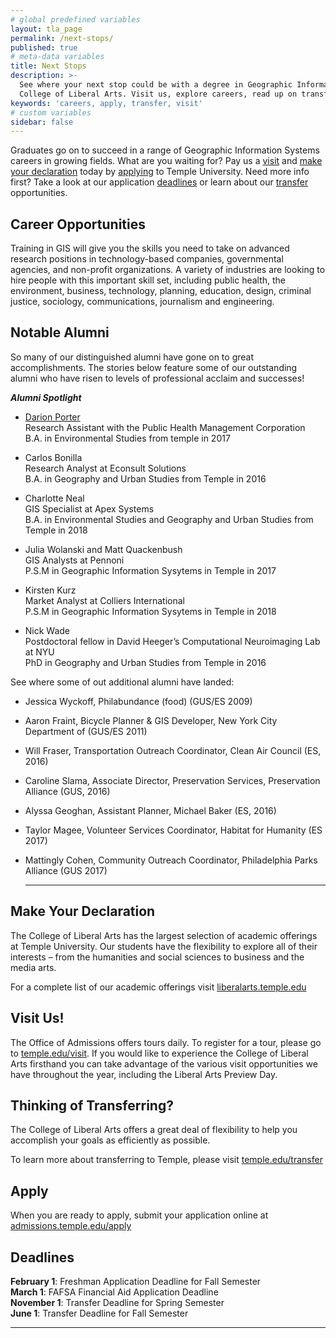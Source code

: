 ```yaml
---
# global predefined variables
layout: tla_page
permalink: /next-stops/
published: true
# meta-data variables
title: Next Stops
description: >-
  See where your next stop could be with a degree in Geographic Information Systems from Temple University in the 
  College of Liberal Arts. Visit us, explore careers, read up on transfer options, make your declaration today, and apply!
keywords: 'careers, apply, transfer, visit'
# custom variables
sidebar: false
---
```

Graduates go on to succeed in a range of Geographic Information Systems careers in growing fields. What are you waiting for? Pay us a [visit](#visit) and [make your declaration](#make-your-declaration) today by [applying](#apply) to Temple University. Need more info first? Take a look at our application [deadlines](#deadlines) or learn about our [transfer](#thinking-of-transferring) opportunities.

## Career Opportunities
Training in GIS will give you the skills you need to take on advanced research positions in technology-based companies, governmental agencies, and non-profit organizations. A variety of industries are looking to hire people with this important skill set, including public health, the environment, business, technology, planning, education, design, criminal justice, sociology, communications, journalism and engineering.

## Notable Alumni
So many of our distinguished alumni have gone on to great accomplishments. The stories below feature some of our outstanding alumni who have risen to levels of professional acclaim and successes!

**_Alumni Spotlight_**

- [Darion Porter](https://liberalarts.temple.edu/news/darion-porter)<br/>
  Research Assistant with the Public Health Management Corporation<br/>
  B.A. in Environmental Studies from temple in 2017<br/>

- Carlos Bonilla<br/>
  Research Analyst at Econsult Solutions<br/>
  B.A. in Geography and Urban Studies from Temple in 2016<br/>
  
- Charlotte Neal<br/>
  GIS Specialist at Apex Systems<br/>
  B.A. in Environmental Studies and Geography and Urban Studies from Temple in 2018<br/>
  
- Julia Wolanski and Matt Quackenbush<br/>
  GIS Analysts at Pennoni<br/>
  P.S.M in Geographic Information Sysytems in Temple in 2017<br/>
  
- Kirsten Kurz<br/>
  Market Analyst at Colliers International<br/>
  P.S.M in Geographic Information Sysytems in Temple in 2018<br/>
  
- Nick Wade<br/>
  Postdoctoral fellow in David Heeger’s Computational Neuroimaging Lab at NYU<br/>
  PhD in Geography and Urban Studies from Temple in 2016<br/>

See where some of out additional alumni have landed:
- Jessica Wyckoff, Philabundance (food) (GUS/ES 2009)<br/>
- Aaron Fraint, Bicycle Planner & GIS Developer, New York City Department of (GUS/ES 2011)<br/>
- Will Fraser, Transportation Outreach Coordinator, Clean Air Council (ES, 2016)<br/>
- Caroline Slama, Associate Director, Preservation Services, Preservation Alliance (GUS, 2016)<br/>
- Alyssa Geoghan, Assistant Planner, Michael Baker (ES, 2016)<br/>
- Taylor Magee, Volunteer Services Coordinator, Habitat for Humanity (ES 2017)<br/>
- Mattingly Cohen, Community Outreach Coordinator, Philadelphia Parks Alliance (GUS 2017)<br/>

  ___

## Make Your Declaration
The College of Liberal Arts has the largest selection of academic offerings at Temple University. Our students have the flexibility to explore all of their interests – from the humanities and social sciences to business and the media arts.

For a complete list of our academic offerings visit [liberalarts.temple.edu](http://liberalarts.temple.edu)

## Visit Us!
The Office of Admissions offers tours daily. To register for a tour, please go to [temple.edu/visit](http://temple.edu/visit). If you would like to experience the College of Liberal Arts firsthand you can take advantage of the various visit opportunities we have throughout the year, including the Liberal Arts Preview Day.

## Thinking of Transferring?
The College of Liberal Arts offers a great deal of flexibility to help you accomplish your goals as efficiently as possible.

To learn more about transferring to Temple, please visit [temple.edu/transfer](http://temple.edu/transfer)

## Apply
When you are ready to apply, submit your application online at [admissions.temple.edu/apply](http://admissions.temple.edu/apply)

## Deadlines

**February 1**: Freshman Application Deadline for Fall Semester<br>
**March 1**: FAFSA Financial Aid Application Deadline<br>
**November 1**: Transfer Deadline for Spring Semester<br>
**June 1**: Transfer Deadline for Fall Semester

___

<script type="text/javascript" src="https://form.jotform.com/jsform/81065159888167"></script>
